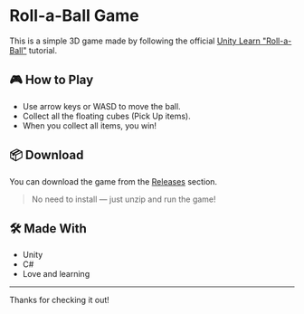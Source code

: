 # Roll-a-Ball Game

This is a simple 3D game made by following the official [Unity Learn "Roll-a-Ball"](https://learn.unity.com/project/roll-a-ball) tutorial.

## 🎮 How to Play

- Use arrow keys or WASD to move the ball.
- Collect all the floating cubes (Pick Up items).
- When you collect all items, you win!

## 📦 Download

You can download the game from the [Releases](https://github.com/your-username/your-repo/releases) section.

> No need to install — just unzip and run the game!

## 🛠 Made With

- Unity
- C#
- Love and learning

---

Thanks for checking it out!
